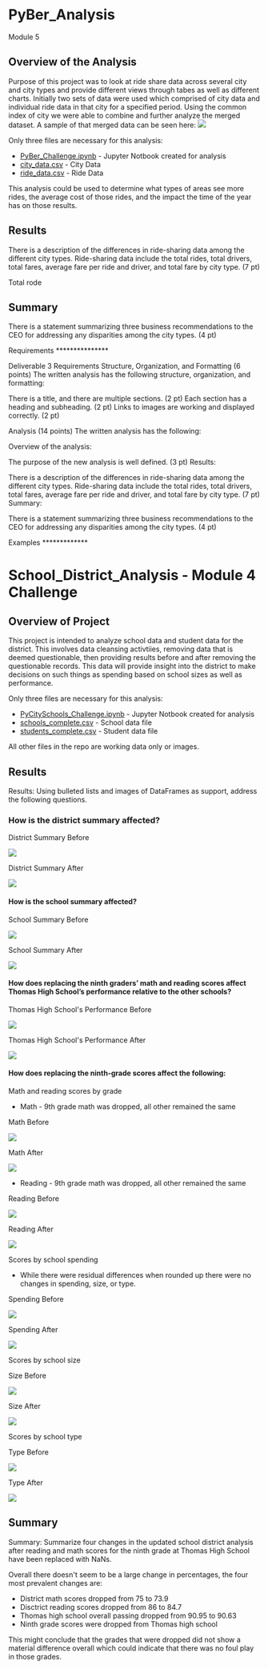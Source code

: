 # PyBer_Analysis
Module 5

## Overview of the Analysis

Purpose of this project was to look at ride share data across several city and city types and provide different views through tabes as well as different charts.  Initially two
sets of data were used which comprised of city data and individual ride data in that city for a specified period.  Using the common index of city we were able to combine and
further analyze the merged dataset.  A sample of that merged data can be seen here:
![](https://github.com/lavec0324/PyBer_Analysis/blob/main/analysis/merged_data.PNGG)

Only three files are necessary for this analysis:

   * [PyBer_Challenge.ipynb](https://github.com/lavec0324/PyBer_Analysis/blob/main/PyBer_Challenge.ipynb) - Jupyter Notbook created for analysis
   * [city_data.csv](https://github.com/lavec0324/PyBer_Analysis/blob/main/Resources/city_data.csv) - City Data
   * [ride_data.csv](https://github.com/lavec0324/PyBer_Analysis/blob/main/Resources/ride_data.csv) - Ride Data

This analysis could be used to determine what types of areas see more rides, the average cost of those rides, and the impact the time of the year has on those results.

## Results

There is a description of the differences in ride-sharing data among the different city types. Ride-sharing data include the total rides, total drivers, total fares, average fare per ride and driver, and total fare by city type. (7 pt)

Total rode


## Summary

There is a statement summarizing three business recommendations to the CEO for addressing any disparities among the city types. (4 pt)

Requirements ***************

Deliverable 3 Requirements
Structure, Organization, and Formatting (6 points)
The written analysis has the following structure, organization, and formatting:

There is a title, and there are multiple sections. (2 pt)
Each section has a heading and subheading. (2 pt)
Links to images are working and displayed correctly. (2 pt)

Analysis (14 points)
The written analysis has the following:

Overview of the analysis:

The purpose of the new analysis is well defined. (3 pt)
Results:

There is a description of the differences in ride-sharing data among the different city types. Ride-sharing data include the total rides, total drivers, total fares, average fare per ride and driver, and total fare by city type. (7 pt)
Summary:

There is a statement summarizing three business recommendations to the CEO for addressing any disparities among the city types. (4 pt)



Examples *************

# School_District_Analysis - Module 4 Challenge

## Overview of Project

This project is intended to analyze school data and student data for the district.  This involves data cleansing activtiies, removing data 
that is deemed questionable, then providing results before and after removing the questionable records.  This data will provide insight into 
the district to make decisions on such things as spending based on school sizes as well as performance.

Only three files are necessary for this analysis:

   * [PyCitySchools_Challenge.ipynb](https://github.com/lavec0324/School_District_Analysis/blob/main/PyCitySchools_Challenge.ipynb) - Jupyter Notbook created for analysis
   * [schools_complete.csv](https://github.com/lavec0324/School_District_Analysis/blob/main/Resources/schools_complete.csv) - School data file
   * [students_complete.csv](https://github.com/lavec0324/School_District_Analysis/blob/main/Resources/students_complete.csv) - Student data file

All other files in the repo are working data only or images.

## Results
Results: Using bulleted lists and images of DataFrames as support, address the following questions.

###	How is the district summary affected?

District Summary Before

![](https://github.com/lavec0324/School_District_Analysis/blob/main/Resources/district_summary_before.PNG)

District Summary After

![](https://github.com/lavec0324/School_District_Analysis/blob/main/Resources/district_summary_after.PNG)

####	How is the school summary affected?

School Summary Before

![](https://github.com/lavec0324/School_District_Analysis/blob/main/Resources/school_summary_before.PNG)

School Summary After

![](https://github.com/lavec0324/School_District_Analysis/blob/main/Resources/school_summary_after.PNG)


####	How does replacing the ninth graders’ math and reading scores affect Thomas High School’s performance relative to the other schools?

Thomas High School's Performance Before

![](https://github.com/lavec0324/School_District_Analysis/blob/main/Resources/top_five_before.PNG)

Thomas High School's Performance After

![](https://github.com/lavec0324/School_District_Analysis/blob/main/Resources/top_five_after.PNG)

####	How does replacing the ninth-grade scores affect the following:
Math and reading scores by grade

* Math - 9th grade math was dropped, all other remained the same

Math Before

![](https://github.com/lavec0324/School_District_Analysis/blob/main/Resources/math_score_by_grade_before.PNG)

Math After

![](https://github.com/lavec0324/School_District_Analysis/blob/main/Resources/math_scores_by_grade_after.PNG)

* Reading - 9th grade math was dropped, all other remained the same

Reading Before

![](https://github.com/lavec0324/School_District_Analysis/blob/main/Resources/reading_scores_by_grade_before.PNG)

Reading After

![](https://github.com/lavec0324/School_District_Analysis/blob/main/Resources/reading_scores_by_grade_after.PNG)

Scores by school spending

* While there were residual differences when rounded up there were no changes in spending, size, or type.

Spending Before

![](https://github.com/lavec0324/School_District_Analysis/blob/main/Resources/spending_before.PNG)

Spending After

![](https://github.com/lavec0324/School_District_Analysis/blob/main/Resources/spending_after.PNG)

Scores by school size

Size Before

![](https://github.com/lavec0324/School_District_Analysis/blob/main/Resources/size_before.PNG)

Size After

![](https://github.com/lavec0324/School_District_Analysis/blob/main/Resources/size_after.PNG)

Scores by school type

Type Before

![](https://github.com/lavec0324/School_District_Analysis/blob/main/Resources/type_before.PNG)

Type After 

![](https://github.com/lavec0324/School_District_Analysis/blob/main/Resources/type_after.PNG)

## Summary

Summary:  Summarize four changes in the updated school district analysis after reading and math scores for the ninth grade at Thomas High School have been replaced with NaNs.

Overall there doesn't seem to be a large change in percentages, the four most prevalent changes are:
* District math scores dropped from 75 to 73.9
* Disctrict reading scores dropped from 86 to 84.7
* Thomas high school overall passing dropped from 90.95 to 90.63
* Ninth grade scores were dropped from Thomas high school

This might conclude that the grades that were dropped did not show a material difference overall which could indicate that there was no foul play in those grades.

